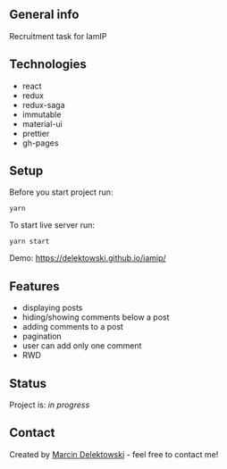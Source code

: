 ## General info
Recruitment task for IamIP

## Technologies
* react
* redux
* redux-saga
* immutable
* material-ui
* prettier
* gh-pages

## Setup
Before you start project run:

`yarn`

To start live server run:

`yarn start`

Demo:
https://delektowski.github.io/iamip/

## Features
* displaying posts
* hiding/showing comments below a post
* adding comments to a post
* pagination
* user can add only one comment
* RWD

## Status
Project is: _in progress_

## Contact
Created by [Marcin Delektowski](mailto:marcin.delektowski@gmail.com) - feel free to contact me!

